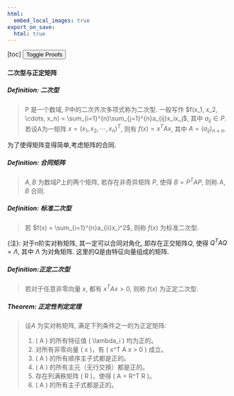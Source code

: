 ```yaml
---
html:
  embed_local_images: true
export_on_save:
  html: true
---
```


[toc]
<button id="toggleProofs">Toggle Proofs</button>
<script>
  document.getElementById('toggleProofs').addEventListener('click', function() {
    var details = document.querySelectorAll('details > summary');
    for (var i = 0; i < details.length; i++) {
      if (details[i].textContent.includes('Proof')) {
        details[i].parentElement.open = !details[i].parentElement.open;
      }
    }
  });
</script>

#### 二次型与正定矩阵
##### *Definition: 二次型* 
> P 是一个数域, P中的二次齐次多项式称为二次型. 一般写作 $f(x_1, x_2, \cdots, x_n) = \sum_{i=1}^{n}\sum_{j=1}^{n}a_{ij}x_ix_j$, 其中 $a_{ij} \in P$.
> 若设A为一矩阵 $x = (x_1, x_2, \cdots, x_n)^T$, 则有 $f(x) = x^TAx$, 其中 $A = (a_{ij})_{n \times n}$.

为了使得矩阵变得简单,考虑矩阵的合同.
##### *Definition: 合同矩阵*
> $A, B$ 为数域$P$上的两个矩阵, 若存在非奇异矩阵 $P$, 使得 $B = P^TAP$, 则称 $A, B$ 合同. 

##### *Definition: 标准二次型* 
> 若 $f(x) = \sum_{i=1}^{n}a_{ii}x_i^2$, 则称 $f(x)$ 为标准二次型.

{注}: 对于n阶实对称矩阵, 其一定可以合同对角化, 即存在正交矩阵$Q$, 使得 $Q^TAQ = \Lambda$, 其中 $\Lambda$ 为对角矩阵. 这里的Q是由特征向量组成的矩阵.

##### *Definition:正定二次型*
> 若对于任意非零向量 $x$, 都有 $x^TAx > 0$, 则称 $f(x)$ 为正定二次型. 

##### *Theorem: 正定性判定定理* 
> 设$A$ 为实对称矩阵, 满足下列条件之一的为正定矩阵:
> 1. \( A \) 的所有特征值 \( \lambda_i \) 均为正的。
> 2. 对所有非零向量 \( x \)，有 \( x^T A x > 0 \) 成立。
> 3. \( A \) 的所有顺序主子式都是正的。
> 4. \( A \) 的所有主元（无行交换）都是正的。
> 5. 存在列满秩矩阵 \( R \)，使得 \( A = R^T R \)。
> 6. \( A \) 的所有主子式都是正的。
